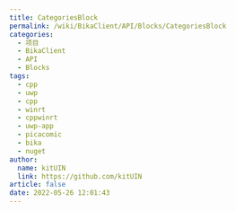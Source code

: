 ```yaml
---
title: CategoriesBlock
permalink: /wiki/BikaClient/API/Blocks/CategoriesBlock
categories: 
  - 项目
  - BikaClient
  - API
  - Blocks
tags: 
  - cpp
  - uwp
  - cpp
  - winrt
  - cppwinrt
  - uwp-app
  - picacomic
  - bika
  - nuget
author: 
  name: kitUIN
  link: https://github.com/kitUIN
article: false
date: 2022-05-26 12:01:43
---
```

